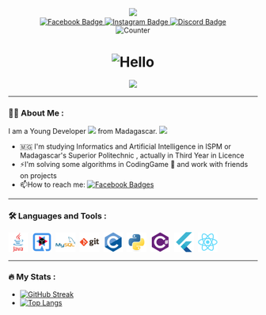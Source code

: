 <div id="header" align="center">
   <img src="https://media.giphy.com/media/geQNNXKcP5d8ewverz/giphy.gif" width="100"/> 
  <div id="badges">
    <a href="https://www.facebook.com/toxx.T.san.10/">
      <img src="https://img.shields.io/badge/Facebook-blue?logo=Facebook&logoColor=white&style=for-the-badge" alt="Facebook Badge"/> 
    </a>
    <a href="https://www.instagram.com/toky_sandratra/">
      <img src="https://img.shields.io/badge/Instagram-red?logo=Instagram&logoColor=white&style=for-the-badge" alt=" Instagram Badge"/>
    </a>
    <a href="https://discord.com/channels/@me">
      <img src="https://img.shields.io/badge/Discord-blue?logo=Discord&logoColor=white&style=for-the-badge" alt="Discord Badge"/> 
    </a>
  </div>
  <img src="https://komarev.com/ghpvc/?username=TokySandratra&style=flat-square&color=blue" alt="Counter"/>
  <h1>
    <img src="https://media.giphy.com/media/W3BYhIqQkqW7JknZpg/giphy.gif" widht="300" height="150" alt="Hello"/>
  </h1>
</div>
<div align="center">
  <img src="https://media.giphy.com/media/g4sCZhKykg1z2/giphy.gif"/>
</div>

---

### :man_technologist: About Me :
I am a Young Developer <img src="https://media.giphy.com/media/WUlplcMpOCEmTGBtBW/giphy.gif" width="30"> from Madagascar. <img src="https://media.giphy.com/media/LS8tFXwKwxiVoJmKXO/giphy.gif" width="30"/>
- :madagascar: I'm studying Informatics and Artificial Intelligence in ISPM or Madagascar's Superior Politechnic , actually in Third Year in Licence
- :zap:I'm solving some algorithms in CodingGame 🤖 and work with friends on projects
- :mailbox:How to reach me: [![Facebook Badges](https://img.shields.io/badge/-Facebook-blue?style=flat&logo=Facebook&logoColor=white)](https://www.facebook.com/toxx.T.san.10/)

---

### :hammer_and_wrench: Languages and Tools :
<div>
  <img src="https://github.com/devicons/devicon/blob/master/icons/java/java-original-wordmark.svg" title="Java" alt="Java" width="40" height="40"/>&nbsp;
  <img src="https://github.com/devicons/devicon/blob/master/icons/quarkus/quarkus-original.svg" title="Java" alt="Java" width="40" height="40"/>&nbsp;
  <img src="https://github.com/devicons/devicon/blob/master/icons/mysql/mysql-original-wordmark.svg" title="MySQL"  alt="MySQL" width="40" height="40"/>&nbsp;
  <img src="https://github.com/devicons/devicon/blob/master/icons/git/git-original-wordmark.svg" title="Git" alt="Git" width="40" height="40"/>&nbsp;
  <img src="https://github.com/devicons/devicon/blob/master/icons/c/c-original.svg" alt="C" width="40" height="40"/>&nbsp;
  <img src="https://github.com/devicons/devicon/blob/master/icons/python/python-original.svg" alt="Python" width="40" height="40"/>&nbsp;
   <img src="https://github.com/devicons/devicon/blob/master/icons/csharp/csharp-plain.svg" alt="C#" width="40" height="40"/>&nbsp;
   <img src="https://github.com/devicons/devicon/blob/master/icons/flutter/flutter-original.svg" alt="C#" width="40" height="40"/>&nbsp;
   <img src="https://github.com/devicons/devicon/blob/master/icons/react/react-original.svg" alt="C#" width="40" height="40"/>&nbsp;
</div>

---

### :fire: My Stats :
- [![GitHub Streak](http://github-readme-streak-stats.herokuapp.com?user=TokySandratra&theme=dark)](https://git.io/streak-stats)
- [![Top Langs](https://github-readme-stats.vercel.app/api/top-langs/?username=TokySandratra&layout=compact)](https://github.com/anuraghazra/github-readme-stats)
